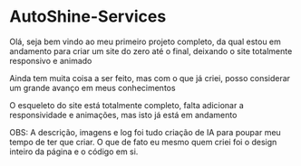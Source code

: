 # AutoShine-Services
Olá, seja bem vindo ao meu primeiro projeto completo, da qual estou em andamento para criar um site do zero até o final, deixando o site totalmente responsivo e animado

Ainda tem muita coisa a ser feito, mas com o que já criei, posso considerar um grande avanço em meus conhecimentos

O esqueleto do site está totalmente completo, falta adicionar a responsividade e animações, mas isto já está em andamento

OBS: A descrição, imagens e log foi tudo criação de IA para poupar meu tempo de ter que criar. O que de fato eu mesmo quem criei foi o design inteiro da página e o código em si.
